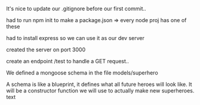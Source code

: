 It's nice to update our .gitignore before our first commit..


had to run npm init to make a package.json => every node proj has one of these

had to install express so we can use it as our dev server

created the server on port 3000

create an endpoint /test to handle a GET request..


We defined a mongoose schema in the file models/superhero

A schema is like a blueprint, it defines what all future heroes will look
like. It will be a constructor function we will use to actually make new
superheroes.
text
